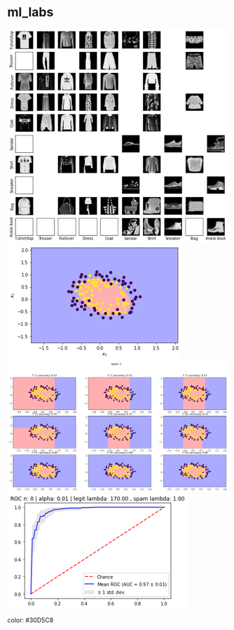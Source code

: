 # ml_labs

![cnn](readme_images/cnn.png)
![svm](readme_images/svm.png)
![boost](readme_images/boost.png)
![bayes](readme_images/bayes.png)

color: #30D5C8

